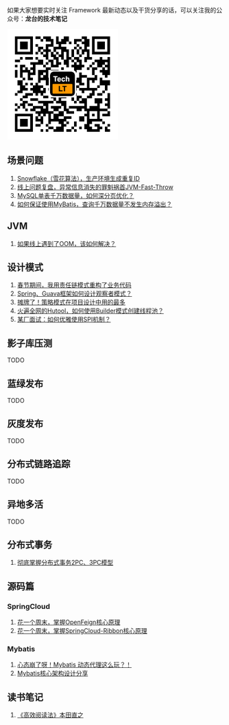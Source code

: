 如果大家想要实时关注 Framework 最新动态以及干货分享的话，可以关注我的公众号：**龙台的技术笔记**

![](https://github.com/acmenlt/framework/blob/main/images/公众号.png)

## 场景问题

1. [Snowflake（雪花算法），生产环境生成重复ID](https://github.com/acmenlt/framework/blob/main/docs/scene/Snowflake（雪花算法），生产环境生成重复ID.md)
2. [线上问题复盘，异常信息消失的罪魁祸首JVM-Fast-Throw](https://github.com/acmenlt/framework/blob/main/docs/scene/线上问题复盘，异常信息消失的罪魁祸首JVM-Fast-Throw.md)
3. [MySQL单表千万数据量，如何深分页优化？](https://github.com/acmenlt/framework/blob/main/docs/scene/MySQL单表千万数据量如何深分页优化.md)
4. [如何保证使用MyBatis，查询千万数据量不发生内存溢出？](https://github.com/acmenlt/framework/blob/main/docs/scene/如何保证使用MyBatis，查询千万数据量不发生内存溢出？.md)

## JVM

1. [如果线上遇到了OOM，该如何解决？](https://github.com/acmenlt/framework/blob/main/docs/jvm/如果线上遇到了OOM，该如何解决？.md)

## 设计模式

1. [春节期间，我用责任链模式重构了业务代码](https://github.com/acmenlt/framework/blob/main/docs/design/春节期间，我用责任链模式重构了业务代码.md)
2. [Spring、Guava框架如何设计观察者模式？](https://github.com/acmenlt/framework/blob/main/docs/design/Spring、Guava框架如何设计观察者模式？.md)
3. [摊牌了！策略模式在项目设计中用的最多](https://github.com/acmenlt/framework/blob/main/docs/design/摊牌了！策略模式在项目设计中用的最多.md)
4. [火遍全网的Hutool，如何使用Builder模式创建线程池？](https://github.com/acmenlt/framework/blob/main/docs/design/火遍全网的Hutool，如何使用Builder模式创建线程池.md)
5. [某厂面试：如何优雅使用SPI机制？](https://github.com/acmenlt/framework/blob/main/docs/design/某厂面试：如何优雅使用SPI机制.md)

## 影子库压测

TODO

## 蓝绿发布

TODO

## 灰度发布

TODO

## 分布式链路追踪

TODO

## 异地多活

TODO

## 分布式事务

1. [彻底掌握分布式事务2PC、3PC模型](https://github.com/acmenlt/framework/blob/main/docs/distributed/彻底掌握分布式事务2PC、3PC模型.md)

## 源码篇

### SpringCloud

1. [花一个周末，掌握OpenFeign核心原理](https://github.com/acmenlt/framework/blob/main/docs/sourcecode/花一个周末，掌握OpenFeign核心原理.md)
2. [花一个周末，掌握SpringCloud-Ribbon核心原理](https://github.com/acmenlt/framework/blob/main/docs/sourcecode/花一个周末，掌握SpringCloud-Ribbon核心原理.md)

### Mybatis

1. [心态崩了呀！Mybatis 动态代理这么玩？！](https://github.com/acmenlt/framework/blob/main/docs/sourcecode/心态崩了呀！Mybatis动态代理这么玩？！.md)
2. [Mybatis核心架构设计分享](https://github.com/acmenlt/framework/blob/main/docs/sourcecode/Mybatis核心架构设计分享.md)


## 读书笔记

1. [《高效阅读法》本田直之](https://github.com/acmenlt/framework/blob/main/docs/booknote)
